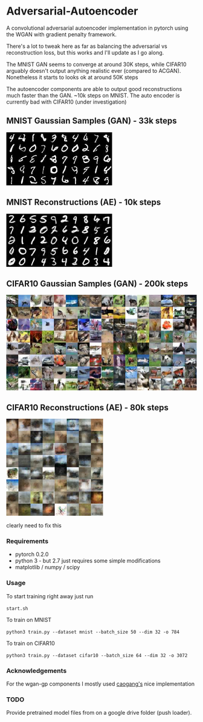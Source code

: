 # Adversarial-Autoencoder
A convolutional adversarial autoencoder implementation in pytorch using the WGAN with gradient penalty framework. 

There's a lot to tweak here as far as balancing the adversarial vs reconstruction loss, but this works and I'll update as I go along. 

The MNIST GAN seems to converge at around 30K steps, while CIFAR10 arguably doesn't output anything realistic ever (compared to ACGAN). Nonetheless it starts to looks ok at around 50K steps

The autoencoder components are able to output good reconstructions much faster than the GAN. ~10k steps on MNIST. The auto encoder is currently bad with CIFAR10 (under investigation)

## MNIST Gaussian Samples (GAN) - 33k steps

![output image](plots/mnist/samples_33099.jpg)

## MNIST Reconstructions (AE) - 10k steps

![output_image](results/mnist/ae_samples_10799.jpg)

## CIFAR10 Gaussian Samples (GAN) - 200k steps

![output image](plots/cifar10/samples_199999.jpg)

## CIFAR10 Reconstructions (AE) - 80k steps

![output image](results/cifar10/ae_samples_80699.jpg)

clearly need to fix this 

### Requirements

* pytorch 0.2.0
* python 3 - but 2.7 just requires some simple modifications
* matplotlib / numpy / scipy

### Usage

To start training right away just run 

`start.sh`


To train on MNIST

`python3 train.py --dataset mnist --batch_size 50 --dim 32 -o 784`

To train on CIFAR10

`python3 train.py --dataset cifar10 --batch_size 64 --dim 32 -o 3072`

### Acknowledgements

For the wgan-gp components I mostly used [caogang's](https://github.com/caogang/wgan-gp) nice implementation


### TODO

Provide pretrained model files from on a google drive folder (push loader). 
